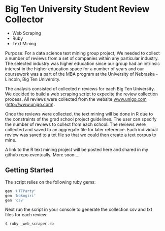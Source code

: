 # Big Ten University Student Review Collector

- Web Scraping
- Ruby
- Text Mining

Purpose: For a data science text mining group project, We needed to collect a number of reviews from a set of companies within any particular industry. The selected industry was higher education since our group had an intrinsic interest in the higher education space for a number of years and our coursework was a part of the MBA program at the University of Nebraska - Lincoln, Big Ten University.

The analysis consisted of collected n reviews for each Big Ten University. We decided to build a web scraping script to expedite the review collection process. All reviews were collected from the website www.unigo.com (http://www.unigo.com).

Once the reviews were collected, the text mining will be done in R due to the constraints of the grad school project guidelines. The user can specify the number of reviews to collect from each school. The reviews were collected and saved to an aggregate file for later reference. Each individual review was saved to a txt file so that we could then create a text corpus to mine.

 A link to the R text mining project will be posted here and shared in my github repo eventually. More soon....

## Getting Started

The script relies on the following ruby gems:

```ruby
gem 'HTTParty'
gem 'Nokogiri'
gem 'csv'
```
Next run the script in your console to generate the collection csv and txt files for each review:

```console
$ ruby _web_scraper.rb
```
